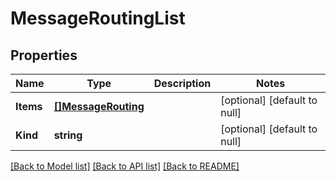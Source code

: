 # MessageRoutingList

## Properties
Name | Type | Description | Notes
------------ | ------------- | ------------- | -------------
**Items** | [**[]MessageRouting**](messageRouting.md) |  | [optional] [default to null]
**Kind** | **string** |  | [optional] [default to null]

[[Back to Model list]](../README.md#documentation-for-models) [[Back to API list]](../README.md#documentation-for-api-endpoints) [[Back to README]](../README.md)


